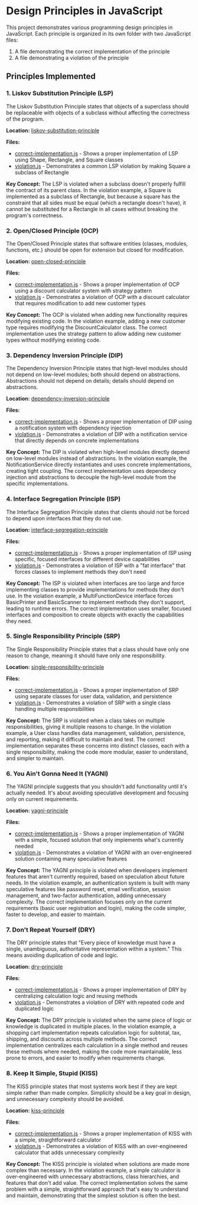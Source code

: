 # Design Principles in JavaScript

This project demonstrates various programming design principles in JavaScript. Each principle is organized in its own folder with two JavaScript files:

1. A file demonstrating the correct implementation of the principle
2. A file demonstrating a violation of the principle

## Principles Implemented

### 1. Liskov Substitution Principle (LSP)

The Liskov Substitution Principle states that objects of a superclass should be replaceable with objects of a subclass without affecting the correctness of the program.

**Location:** [liskov-substitution-principle](./liskov-substitution-principle)

**Files:**
- [correct-implementation.js](./liskov-substitution-principle/correct-implementation.js) - Shows a proper implementation of LSP using Shape, Rectangle, and Square classes
- [violation.js](./liskov-substitution-principle/violation.js) - Demonstrates a common LSP violation by making Square a subclass of Rectangle

**Key Concept:**
The LSP is violated when a subclass doesn't properly fulfill the contract of its parent class. In the violation example, a Square is implemented as a subclass of Rectangle, but because a square has the constraint that all sides must be equal (which a rectangle doesn't have), it cannot be substituted for a Rectangle in all cases without breaking the program's correctness.

### 2. Open/Closed Principle (OCP)

The Open/Closed Principle states that software entities (classes, modules, functions, etc.) should be open for extension but closed for modification.

**Location:** [open-closed-principle](./open-closed-principle)

**Files:**
- [correct-implementation.js](./open-closed-principle/correct-implementation.js) - Shows a proper implementation of OCP using a discount calculator system with strategy pattern
- [violation.js](./open-closed-principle/violation.js) - Demonstrates a violation of OCP with a discount calculator that requires modification to add new customer types

**Key Concept:**
The OCP is violated when adding new functionality requires modifying existing code. In the violation example, adding a new customer type requires modifying the DiscountCalculator class. The correct implementation uses the strategy pattern to allow adding new customer types without modifying existing code.

### 3. Dependency Inversion Principle (DIP)

The Dependency Inversion Principle states that high-level modules should not depend on low-level modules; both should depend on abstractions. Abstractions should not depend on details; details should depend on abstractions.

**Location:** [dependency-inversion-principle](./dependency-inversion-principle)

**Files:**
- [correct-implementation.js](./dependency-inversion-principle/correct-implementation.js) - Shows a proper implementation of DIP using a notification system with dependency injection
- [violation.js](./dependency-inversion-principle/violation.js) - Demonstrates a violation of DIP with a notification service that directly depends on concrete implementations

**Key Concept:**
The DIP is violated when high-level modules directly depend on low-level modules instead of abstractions. In the violation example, the NotificationService directly instantiates and uses concrete implementations, creating tight coupling. The correct implementation uses dependency injection and abstractions to decouple the high-level module from the specific implementations.

### 4. Interface Segregation Principle (ISP)

The Interface Segregation Principle states that clients should not be forced to depend upon interfaces that they do not use.

**Location:** [interface-segregation-principle](./interface-segregation-principle)

**Files:**
- [correct-implementation.js](./interface-segregation-principle/correct-implementation.js) - Shows a proper implementation of ISP using specific, focused interfaces for different device capabilities
- [violation.js](./interface-segregation-principle/violation.js) - Demonstrates a violation of ISP with a "fat interface" that forces classes to implement methods they don't need

**Key Concept:**
The ISP is violated when interfaces are too large and force implementing classes to provide implementations for methods they don't use. In the violation example, a MultiFunctionDevice interface forces BasicPrinter and BasicScanner to implement methods they don't support, leading to runtime errors. The correct implementation uses smaller, focused interfaces and composition to create objects with exactly the capabilities they need.

### 5. Single Responsibility Principle (SRP)

The Single Responsibility Principle states that a class should have only one reason to change, meaning it should have only one responsibility.

**Location:** [single-responsibility-principle](./single-responsibility-principle)

**Files:**
- [correct-implementation.js](./single-responsibility-principle/correct-implementation.js) - Shows a proper implementation of SRP using separate classes for user data, validation, and persistence
- [violation.js](./single-responsibility-principle/violation.js) - Demonstrates a violation of SRP with a single class handling multiple responsibilities

**Key Concept:**
The SRP is violated when a class takes on multiple responsibilities, giving it multiple reasons to change. In the violation example, a User class handles data management, validation, persistence, and reporting, making it difficult to maintain and test. The correct implementation separates these concerns into distinct classes, each with a single responsibility, making the code more modular, easier to understand, and simpler to maintain.

### 6. You Ain't Gonna Need It (YAGNI)

The YAGNI principle suggests that you shouldn't add functionality until it's actually needed. It's about avoiding speculative development and focusing only on current requirements.

**Location:** [yagni-principle](./yagni-principle)

**Files:**
- [correct-implementation.js](./yagni-principle/correct-implementation.js) - Shows a proper implementation of YAGNI with a simple, focused solution that only implements what's currently needed
- [violation.js](./yagni-principle/violation.js) - Demonstrates a violation of YAGNI with an over-engineered solution containing many speculative features

**Key Concept:**
The YAGNI principle is violated when developers implement features that aren't currently required, based on speculation about future needs. In the violation example, an authentication system is built with many speculative features like password reset, email verification, session management, and two-factor authentication, adding unnecessary complexity. The correct implementation focuses only on the current requirements (basic user registration and login), making the code simpler, faster to develop, and easier to maintain.

### 7. Don't Repeat Yourself (DRY)

The DRY principle states that "Every piece of knowledge must have a single, unambiguous, authoritative representation within a system." This means avoiding duplication of code and logic.

**Location:** [dry-principle](./dry-principle)

**Files:**
- [correct-implementation.js](./dry-principle/correct-implementation.js) - Shows a proper implementation of DRY by centralizing calculation logic and reusing methods
- [violation.js](./dry-principle/violation.js) - Demonstrates a violation of DRY with repeated code and duplicated logic

**Key Concept:**
The DRY principle is violated when the same piece of logic or knowledge is duplicated in multiple places. In the violation example, a shopping cart implementation repeats calculation logic for subtotal, tax, shipping, and discounts across multiple methods. The correct implementation centralizes each calculation in a single method and reuses these methods where needed, making the code more maintainable, less prone to errors, and easier to modify when requirements change.

### 8. Keep It Simple, Stupid (KISS)

The KISS principle states that most systems work best if they are kept simple rather than made complex. Simplicity should be a key goal in design, and unnecessary complexity should be avoided.

**Location:** [kiss-principle](./kiss-principle)

**Files:**
- [correct-implementation.js](./kiss-principle/correct-implementation.js) - Shows a proper implementation of KISS with a simple, straightforward calculator
- [violation.js](./kiss-principle/violation.js) - Demonstrates a violation of KISS with an over-engineered calculator that adds unnecessary complexity

**Key Concept:**
The KISS principle is violated when solutions are made more complex than necessary. In the violation example, a simple calculator is over-engineered with unnecessary abstractions, class hierarchies, and features that don't add value. The correct implementation solves the same problem with a simple, straightforward approach that's easy to understand and maintain, demonstrating that the simplest solution is often the best.
